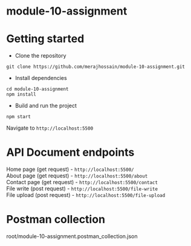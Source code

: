 # module-10-assignment

# Getting started
- Clone the repository
```
git clone https://github.com/merajhossain/module-10-assignment.git
```
- Install dependencies
```
cd module-10-assignment
npm install
```
- Build and run the project
```
npm start
```
  Navigate to `http://localhost:5500`

# API Document endpoints
  Home page (get request) - `http://localhost:5500/` <br />
  About page (get request) - `http://localhost:5500/about` <br />
  Contact page (get request) - `http://localhost:5500/contact` <br />
  File write (post request) - `http://localhost:5500/file-write` <br />
  File upload (post request) - `http://localhost:5500/file-upload`

# Postman collection 
  root/module-10-assignment.postman_collection.json 
  






